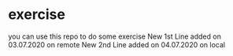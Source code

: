 # exercise
you can use this repo to do some exercise
New 1st Line added on 03.07.2020 on remote
New 2nd Line added on 04.07.2020 on local
